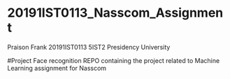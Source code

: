 # 20191IST0113_Nasscom_Assignment
Praison Frank
20191IST0113
5IST2
Presidency University

#Project Face recognition
REPO containing the project related to Machine Learning assignment for Nasscom

